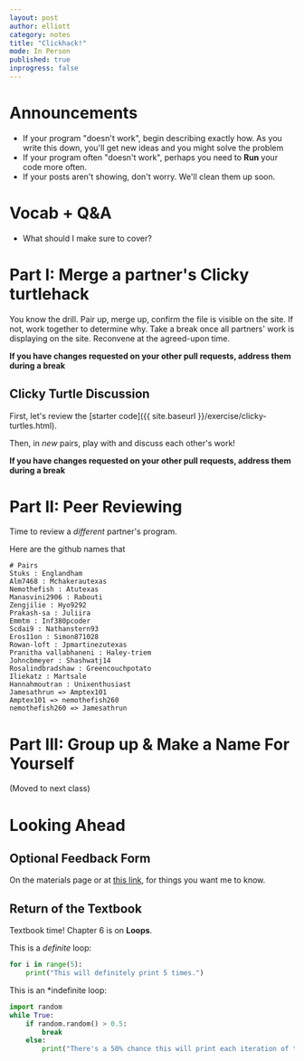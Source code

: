 ```yaml
---
layout: post
author: elliott
category: notes
title: "Clickhack!"
mode: In Person
published: true
inprogress: false
---
```


# Announcements

* If your program "doesn't work", begin describing exactly how. As you write this down, you'll get new ideas and you might solve the problem
* If your program often "doesn't work", perhaps you need to **Run** your code more often. 
* If your posts aren't showing, don't worry. We'll clean them up soon.

# Vocab + Q&A
* What should I make sure to cover?



# Part I: Merge a partner's Clicky turtlehack

You know the drill.  Pair up, merge up, confirm the file is visible on the site. If not, work together to determine why. Take a break once all partners' work is displaying on the site. Reconvene at the agreed-upon time.

**If you have changes requested on your other pull requests, address them during a break**

## Clicky Turtle Discussion

First, let's review the [starter code]({{ site.baseurl }}/exercise/clicky-turtles.html).

Then, in _new_ pairs, play with and discuss each other's work!


**If you have changes requested on your other pull requests, address them during a break**



# Part II: Peer Reviewing

Time to review a *different* partner's program.

Here are the github names that

~~~
# Pairs
Stuks : Englandham
Alm7468 : Mchakerautexas
Nemothefish : Atutexas
Manasvini2906 : Rabouti
Zengjilie : Hyo9292
Prakash-sa : Juliira
Emmtm : Inf380pcoder
Scdai9 : Nathanstern93
Eros11on : Simon871028
Rowan-loft : Jpmartinezutexas
Pranitha vallabhaneni : Haley-triem
Johncbmeyer : Shashwatj14
Rosalindbradshaw : Greencouchpotato
Iliekatz : Martsale
Hannahmoutran : Unixenthusiast
Jamesathrun => Amptex101
Amptex101 => nemothefish260
nemothefish260 => Jamesathrun
~~~


# Part III: Group up & Make a Name For Yourself

(Moved to next class)


# Looking Ahead

## Optional Feedback Form

On the materials page or at [this link](https://docs.google.com/forms/d/e/1FAIpQLSczNMwnoX0ObUHGP1LcoB-UPmcheqaHfx668UUPWx4pWAggkw/viewform?usp=sf_link), for things you want me to know.

## Return of the Textbook

Textbook time! Chapter 6 is on **Loops**.

This is a *definite* loop:

~~~python
for i in range(5):
    print("This will definitely print 5 times.")
~~~

This is an *indefinite loop:

~~~python
import random
while True:
    if random.random() > 0.5:
        break
    else:
        print("There's a 50% chance this will print each iteration of the loop ")
~~~